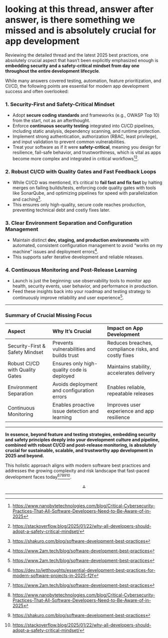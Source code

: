 <!-- Corresponds to Answer #13 (based on order of appearance in source) -->
# looking at this thread, answer after answer, is there something we missed and is absolutely crucial for app development

Reviewing the detailed thread and the latest 2025 best practices, one absolutely crucial aspect that hasn’t been explicitly emphasized enough is **embedding security and a safety-critical mindset from day one throughout the entire development lifecycle**.

While many answers covered testing, automation, feature prioritization, and CI/CD, the following points are essential for modern app development success and often overlooked:

### 1. **Security-First and Safety-Critical Mindset**

- Adopt **secure coding standards** and frameworks (e.g., OWASP Top 10) from the start, not as an afterthought.
- Enforce **continuous security testing** integrated into CI/CD pipelines, including static analysis, dependency scanning, and runtime protection.
- Implement strong authentication, authorization (RBAC, least privilege), and input validation to prevent common vulnerabilities.
- Treat your software as if it were **safety-critical**, meaning you design for resilience, fail-safe behavior, and trustworthiness, which is vital as apps become more complex and integrated in critical workflows[^28_6][^28_8].


### 2. **Robust CI/CD with Quality Gates and Fast Feedback Loops**

- While CI/CD was mentioned, it’s critical to **fail fast and fix fast** by halting merges on failing builds/tests, enforcing code quality gates with tools like SonarQube, and optimizing pipelines for speed with parallelization and caching[^28_7].
- This ensures only high-quality, secure code reaches production, preventing technical debt and costly fixes later.


### 3. **Clear Environment Separation and Configuration Management**

- Maintain distinct **dev, staging, and production environments** with automated, consistent configuration management to avoid “works on my machine” issues and deployment errors[^28_2].
- This supports safer iterative development and reliable releases.


### 4. **Continuous Monitoring and Post-Release Learning**

- Launch is just the beginning: use observability tools to monitor app health, security events, user behavior, and performance in production.
- Feed these insights back into your roadmap and testing strategy to continuously improve reliability and user experience[^28_2].

---

### Summary of Crucial Missing Focus

| Aspect | Why It’s Crucial | Impact on App Development |
| :-- | :-- | :-- |
| Security-First \& Safety Mindset | Prevents vulnerabilities and builds trust | Reduces breaches, compliance risks, and costly fixes |
| Robust CI/CD with Quality Gates | Ensures only high-quality code is deployed | Maintains stability, accelerates delivery |
| Environment Separation | Avoids deployment and configuration errors | Enables reliable, repeatable releases |
| Continuous Monitoring | Enables proactive issue detection and learning | Improves user experience and app resilience |


---

**In essence, beyond feature and testing strategies, embedding security and safety principles deeply into your development culture and pipeline, combined with robust CI/CD and post-release monitoring, is absolutely crucial for sustainable, scalable, and trustworthy app development in 2025 and beyond.**

This holistic approach aligns with modern software best practices and addresses the growing complexity and risk landscape that fast-paced development faces today[^28_1][^28_2][^28_6][^28_7][^28_8].

<div style="text-align: center">⁂</div>

[^28_1]: https://dev.to/jetthoughts/essential-development-best-practices-for-modern-software-projects-in-2025-f2f

[^28_2]: https://www.2am.tech/blog/software-development-best-practices

[^28_3]: https://lasoft.org/blog/best-practices-in-software-engineering-guidelines/

[^28_4]: https://www.bacancytechnology.com/blog/software-development-best-practices

[^28_5]: https://www.outsystems.com/blog/posts/application-development-best-practices/

[^28_6]: https://www.nanobytetechnologies.com/blog/Critical-Cybersecurity-Practices-That-All-Software-Developers-Need-to-Be-Aware-of-in-2025

[^28_7]: https://shakuro.com/blog/software-development-best-practices

[^28_8]: https://stackoverflow.blog/2025/01/22/why-all-developers-should-adopt-a-safety-critical-mindset/


---
